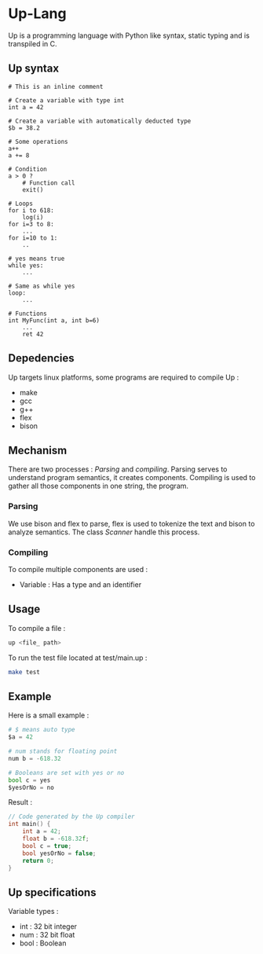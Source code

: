 # Up-Lang

Up is a programming language with Python like syntax, static typing and is transpiled in C.

## Up syntax

```
# This is an inline comment

# Create a variable with type int
int a = 42

# Create a variable with automatically deducted type
$b = 38.2

# Some operations
a++
a += 8

# Condition
a > 0 ?
    # Function call
    exit()

# Loops
for i to 618:
    log(i)
for i=3 to 8:
    ...
for i=10 to 1:
    ..

# yes means true
while yes:
    ...

# Same as while yes
loop:
    ...

# Functions
int MyFunc(int a, int b=6)
    ...
    ret 42
```

## Depedencies

Up targets linux platforms, some programs are required to compile Up :

- make
- gcc
- g++
- flex
- bison

## Mechanism

There are two processes : *Parsing* and *compiling*.
Parsing serves to understand program semantics, it creates components.
Compiling is used to gather all those components in one string, the program.

### Parsing

We use bison and flex to parse, flex is used to tokenize the text and
bison to analyze semantics. The class *Scanner* handle this process.

### Compiling

To compile multiple components are used :
- Variable : Has a type and an identifier

## Usage

To compile a file :

```sh
up <file_ path>
```

To run the test file located at test/main.up :

```sh
make test
```

## Example

Here is a small example :

```python
# $ means auto type
$a = 42

# num stands for floating point
num b = -618.32

# Booleans are set with yes or no
bool c = yes
$yesOrNo = no
```

Result :

```c
// Code generated by the Up compiler
int main() {
    int a = 42;
    float b = -618.32f;
    bool c = true;
    bool yesOrNo = false;
    return 0;
}
```

## Up specifications

Variable types :

- int : 32 bit integer
- num : 32 bit float
- bool : Boolean

